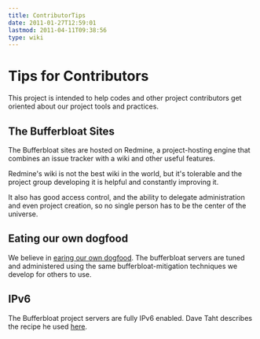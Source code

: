 ```yaml
---
title: ContributorTips
date: 2011-01-27T12:59:01
lastmod: 2011-04-11T09:38:56
type: wiki
---
```

Tips for Contributors
=====================

This project is intended to help codes and other project contributors
get oriented about our project tools and practices.

The Bufferbloat Sites
---------------------

The Bufferbloat sites are hosted on Redmine, a project-hosting engine
that combines an issue tracker with a wiki and other useful features.

Redmine's wiki is not the best wiki in the world, but it's tolerable and
the project group developing it is helpful and constantly improving it.

It also has good access control, and the ability to delegate
administration and even project creation, so no single person has to be
the center of the universe.

Eating our own dogfood
----------------------

We believe in [earing our own dogfood](Dogfood_Principle.md).
The bufferbloat servers are tuned and administered using the same
bufferbloat-mitigation techniques we develop for others to use.

IPv6
----

The Bufferbloat project servers are fully IPv6 enabled. Dave Taht
describes the recipe he used [here](IPv6.md).
